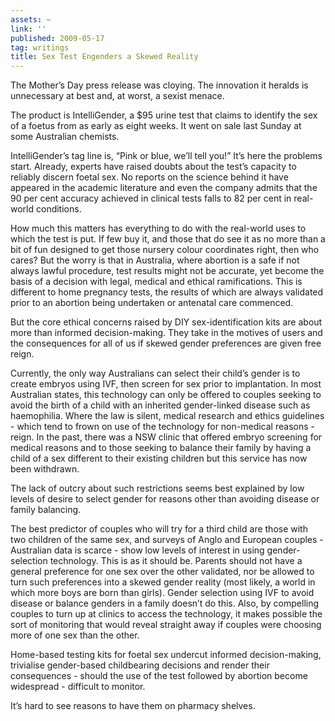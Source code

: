 ```yaml
---
assets: ~
link: ''
published: 2009-05-17
tag: writings
title: Sex Test Engenders a Skewed Reality
---
```

The Mother’s Day press release was cloying. The innovation it heralds is
unnecessary at best and, at worst, a sexist menace.

The product is IntelliGender, a $95 urine test that claims to identify
the sex of a foetus from as early as eight weeks. It went on sale last
Sunday at some Australian chemists.

IntelliGender’s tag line is, “Pink or blue, we’ll tell you!” It’s here
the problems start. Already, experts have raised doubts about the test’s
capacity to reliably discern foetal sex. No reports on the science
behind it have appeared in the academic literature and even the company
admits that the 90 per cent accuracy achieved in clinical tests falls to
82 per cent in real-world conditions.

How much this matters has everything to do with the real-world uses to
which the test is put. If few buy it, and those that do see it as no
more than a bit of fun designed to get those nursery colour coordinates
right, then who cares? But the worry is that in Australia, where
abortion is a safe if not always lawful procedure, test results might
not be accurate, yet become the basis of a decision with legal, medical
and ethical ramifications. This is different to home pregnancy tests,
the results of which are always validated prior to an abortion being
undertaken or antenatal care commenced.

But the core ethical concerns raised by DIY sex-identification kits are
about more than informed decision-making. They take in the motives of
users and the consequences for all of us if skewed gender preferences
are given free reign.

Currently, the only way Australians can select their child’s gender is
to create embryos using IVF, then screen for sex prior to implantation.
In most Australian states, this technology can only be offered to
couples seeking to avoid the birth of a child with an inherited
gender-linked disease such as haemophilia. Where the law is silent,
medical research and ethics guidelines - which tend to frown on use of
the technology for non-medical reasons - reign. In the past, there was a
NSW clinic that offered embryo screening for medical reasons and to
those seeking to balance their family by having a child of a sex
different to their existing children but this service has now been
withdrawn.

The lack of outcry about such restrictions seems best explained by low
levels of desire to select gender for reasons other than avoiding
disease or family balancing.

The best predictor of couples who will try for a third child are those
with two children of the same sex, and surveys of Anglo and European
couples - Australian data is scarce - show low levels of interest in
using gender-selection technology. This is as it should be. Parents
should not have a general preference for one sex over the other
validated, nor be allowed to turn such preferences into a skewed gender
reality (most likely, a world in which more boys are born than girls).
Gender selection using IVF to avoid disease or balance genders in a
family doesn’t do this. Also, by compelling couples to turn up at
clinics to access the technology, it makes possible the sort of
monitoring that would reveal straight away if couples were choosing more
of one sex than the other.

Home-based testing kits for foetal sex undercut informed
decision-making, trivialise gender-based childbearing decisions and
render their consequences - should the use of the test followed by
abortion become widespread - difficult to monitor.

It’s hard to see reasons to have them on pharmacy shelves.